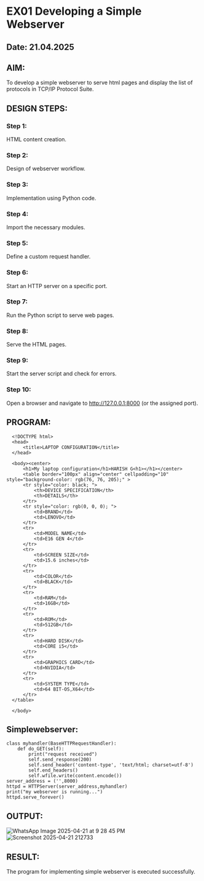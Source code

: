 # EX01 Developing a Simple Webserver
## Date: 21.04.2025

## AIM:
To develop a simple webserver to serve html pages and display the list of protocols in TCP/IP Protocol Suite.

## DESIGN STEPS:
### Step 1: 
HTML content creation.

### Step 2:
Design of webserver workflow.

### Step 3:
Implementation using Python code.

### Step 4:
Import the necessary modules.

### Step 5:
Define a custom request handler.

### Step 6:
Start an HTTP server on a specific port.

### Step 7:
Run the Python script to serve web pages.

### Step 8:
Serve the HTML pages.

### Step 9:
Start the server script and check for errors.

### Step 10:
Open a browser and navigate to http://127.0.0.1:8000 (or the assigned port).

## PROGRAM:
```
  <!DOCTYPE html>
  <head>
      <title>LAPTOP CONFIGURATION</title>
  </head>
  
  <body><center>
      <h1>My laptop configuration</h1>HARISH G<h1></h1></center>
      <table border="100px" align="center" cellpadding="10" style="background-color: rgb(76, 76, 205);" >
      <tr style="color: black; ">
          <th>DEVICE SPECIFICATION</th>
          <th>DETAILS</th>
      </tr>
      <tr style="color: rgb(0, 0, 0); ">
          <td>BRAND</td>
          <td>LENOVO</td>
      </tr>
      <tr>
          <td>MODEL NAME</td>
          <td>E16 GEN 4</td>
      </tr>
      <tr>
          <td>SCREEN SIZE</td>
          <td>15.6 inches</td>
      </tr>
      <tr>
          <td>COLOR</td>
          <td>BLACK</td>
      </tr>
      <tr>
          <td>RAM</td>
          <td>16GB</td>
      </tr>
      <tr>
          <td>ROM</td>
          <td>512GB</td>
      </tr>    
      <tr>
          <td>HARD DISK</td>
          <td>CORE i5</td>
      </tr>
      <tr>
          <td>GRAPHICS CARD</td>
          <td>NVIDIA</td>
      </tr>
      <tr>
          <td>SYSTEM TYPE</td>
          <td>64 BIT-OS,X64</td>
      </tr>
  </table>
  
  </body>
```

## Simplewebserver:
```
class myhandler(BaseHTTPRequestHandler):
    def do_GET(self):
        print("request received")
        self.send_response(200)
        self.send_header('content-type', 'text/html; charset=utf-8')
        self.end_headers()
        self.wfile.write(content.encode())
server_address = ('',8000)
httpd = HTTPServer(server_address,myhandler)
print("my webserver is running...")
httpd.serve_forever()
```


## OUTPUT:
![WhatsApp Image 2025-04-21 at 9 28 45 PM](https://github.com/user-attachments/assets/42532ed1-51af-402c-a768-9265c0a5c605)
![Screenshot 2025-04-21 212733](https://github.com/user-attachments/assets/04641ffa-3790-470e-a5e3-ae9545085e52)


## RESULT:
The program for implementing simple webserver is executed successfully.

